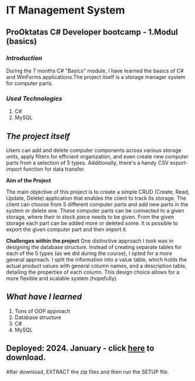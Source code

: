 # IT Management System 
## ProOktatas C# Developer bootcamp - 1.Modul (basics)

### **_Introduction_**
During the 7 months C# "Basics" module, I have learned the basics of C# and WinForms applications.The project itself is a storage manager system for computer parts.

### **_Used Technologies_**
1. C#
2. MySQL

## **_The project itself_**
 Users can add and delete computer components across various storage units, apply filters for efficient organization, and even create new computer parts from a selection of 5 types. Additionally, there's a handy CSV export-import function for data transfer. 

**Aim of the Project**

The main objective of this project is to create a simple CRUD (Create, Read, Update, Delete) application that enables the client to track its storage. The client can choose from 5 different computer parts and add new parts in the system or delete one. These computer parts can be connected to a given storage, where their in stock piece needs to be given. From the given storage each part can be added more or deleted some. It is possible to export the given computer part and then import it.

**Challenges within the project**
One distinctive approach I took was in designing the database structure. Instead of creating separate tables for each of the 5 types (as we did during the course), I opted for a more general approach. I split the information into a value table, which holds the actual product values with general column names, and a description table, detailing the properties of each column. This design choice allows for a more flexible and scalable system (hopefully).

## **_What have I learned_**
1. Tons of OOP approach
2. Database structure
3. C#
4. MySQL

## Deployed: 2024. January -  click [here]( https://fromlabtoweb.hu/itmansys/publish.zip ) to download.
After download, EXTRACT the zip files and then run the SETUP file.
